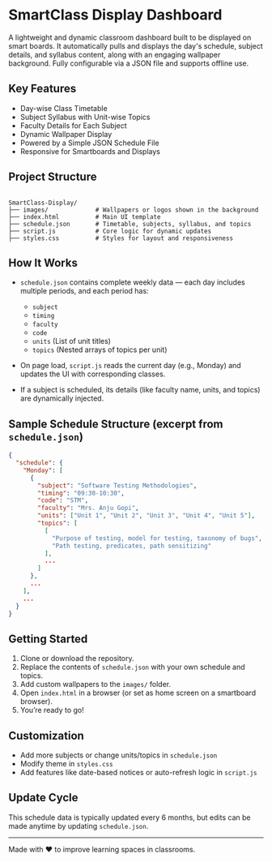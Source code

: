 # SmartClass Display Dashboard

A lightweight and dynamic classroom dashboard built to be displayed on smart boards. It automatically pulls and displays the day's schedule, subject details, and syllabus content, along with an engaging wallpaper background. Fully configurable via a JSON file and supports offline use.

## Key Features

- Day-wise Class Timetable
- Subject Syllabus with Unit-wise Topics
- Faculty Details for Each Subject
- Dynamic Wallpaper Display
- Powered by a Simple JSON Schedule File
- Responsive for Smartboards and Displays

## Project Structure

```

SmartClass-Display/
├── images/             # Wallpapers or logos shown in the background
├── index.html          # Main UI template
├── schedule.json       # Timetable, subjects, syllabus, and topics
├── script.js           # Core logic for dynamic updates
├── styles.css          # Styles for layout and responsiveness

````

## How It Works

- `schedule.json` contains complete weekly data — each day includes multiple periods, and each period has:
  - `subject`
  - `timing`
  - `faculty`
  - `code`
  - `units` (List of unit titles)
  - `topics` (Nested arrays of topics per unit)

- On page load, `script.js` reads the current day (e.g., Monday) and updates the UI with corresponding classes.

- If a subject is scheduled, its details (like faculty name, units, and topics) are dynamically injected.

## Sample Schedule Structure (excerpt from `schedule.json`)

```json
{
  "schedule": {
    "Monday": [
      {
        "subject": "Software Testing Methodologies",
        "timing": "09:30-10:30",
        "code": "STM",
        "faculty": "Mrs. Anju Gopi",
        "units": ["Unit 1", "Unit 2", "Unit 3", "Unit 4", "Unit 5"],
        "topics": [
          [
            "Purpose of testing, model for testing, taxonomy of bugs",
            "Path testing, predicates, path sensitizing"
          ],
          ...
        ]
      },
      ...
    ],
    ...
  }
}
````

## Getting Started

1. Clone or download the repository.
2. Replace the contents of `schedule.json` with your own schedule and topics.
3. Add custom wallpapers to the `images/` folder.
4. Open `index.html` in a browser (or set as home screen on a smartboard browser).
5. You’re ready to go!

## Customization

* Add more subjects or change units/topics in `schedule.json`
* Modify theme in `styles.css`
* Add features like date-based notices or auto-refresh logic in `script.js`

## Update Cycle

This schedule data is typically updated every 6 months, but edits can be made anytime by updating `schedule.json`.

---

Made with ❤️ to improve learning spaces in classrooms.